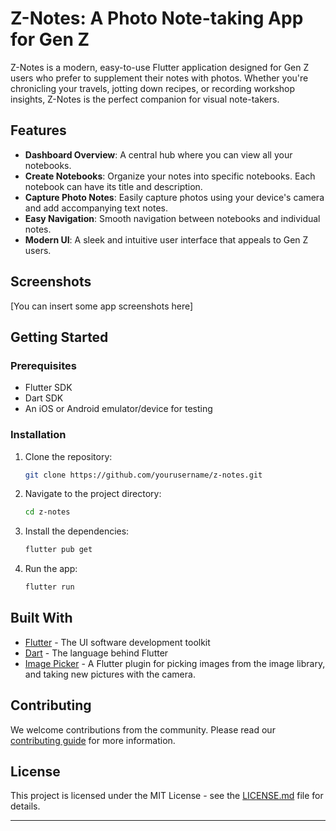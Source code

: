 # Z-Notes: A Photo Note-taking App for Gen Z

Z-Notes is a modern, easy-to-use Flutter application designed for Gen Z users who prefer to supplement their notes with photos. Whether you're chronicling your travels, jotting down recipes, or recording workshop insights, Z-Notes is the perfect companion for visual note-takers.

## Features

- **Dashboard Overview**: A central hub where you can view all your notebooks.
- **Create Notebooks**: Organize your notes into specific notebooks. Each notebook can have its title and description.
- **Capture Photo Notes**: Easily capture photos using your device's camera and add accompanying text notes.
- **Easy Navigation**: Smooth navigation between notebooks and individual notes.
- **Modern UI**: A sleek and intuitive user interface that appeals to Gen Z users.

## Screenshots

[You can insert some app screenshots here]

## Getting Started

### Prerequisites

- Flutter SDK
- Dart SDK
- An iOS or Android emulator/device for testing

### Installation

1. Clone the repository:

   ```bash
   git clone https://github.com/yourusername/z-notes.git
   ```

2. Navigate to the project directory:

   ```bash
   cd z-notes
   ```

3. Install the dependencies:

   ```bash
   flutter pub get
   ```

4. Run the app:

   ```bash
   flutter run
   ```

## Built With

- [Flutter](https://flutter.dev/) - The UI software development toolkit
- [Dart](https://dart.dev/) - The language behind Flutter
- [Image Picker](https://pub.dev/packages/image_picker) - A Flutter plugin for picking images from the image library, and taking new pictures with the camera.

## Contributing

We welcome contributions from the community. Please read our [contributing guide](CONTRIBUTING.md) for more information.

## License

This project is licensed under the MIT License - see the [LICENSE.md](LICENSE.md) file for details.

---
